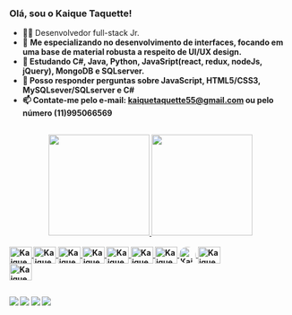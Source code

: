 ### Olá, sou o Kaique Taquette!

- 👨‍💼 Desenvolvedor full-stack Jr.
- 🧠 <strong> Me especializando <strong> no desenvolvimento de interfaces, focando em uma base de material robusta a respeito de UI/UX design.
- 🌱 Estudando <strong> C#, Java, Python, JavaSript(react, redux, nodeJs, jQuery), MongoDB e SQLserver.</strong>
- 📖 Posso responder perguntas sobre <strong>JavaScript, HTML5/CSS3, MySQLsever/SQLserver e C#</strong>  
- 📫 Contate-me pelo e-mail: kaiquetaquette55@gmail.com ou pelo número <strong>(11)995066569</strong>

##
<div align="center">
  <a href="https://github.com/Kaiquinho">
  <img height="180em" src="https://github-readme-stats.vercel.app/api?username=Kaiquinho&show_icons=true&theme=tokyonight&include_all_commits=true&count_private=true"/>
  <img height="180em" src="https://github-readme-stats.vercel.app/api/top-langs/?username=Kaiquinho&layout=compact&langs_count=7&theme=tokyonight"/>
</div>

<div style="display: inline_block"><br>
  <img align="center" alt="Kaique-HTML" height="30" width="40" src="https://cdn.jsdelivr.net/gh/devicons/devicon/icons/html5/html5-original.svg">
  <img align="center" alt="Kaique-React" height="30" width="40" src="https://cdn.jsdelivr.net/gh/devicons/devicon/icons/react/react-original.svg">
  <img align="center" alt="Kaique-JS" height="30" width="40" src="https://cdn.jsdelivr.net/gh/devicons/devicon/icons/javascript/javascript-original.svg">
  <img align="center" alt="Kaique-CSS" height="30" width="40" src="https://cdn.jsdelivr.net/gh/devicons/devicon/icons/css3/css3-original.svg">
  <img align="center" alt="Kaique-Node" height="30" width="40" src="https://cdn.jsdelivr.net/gh/devicons/devicon/icons/nodejs/nodejs-original-wordmark.svg">
  <img align="center" alt="Kaique-Jquery" height="30" width="40" src="https://cdn.jsdelivr.net/gh/devicons/devicon/icons/jquery/jquery-original.svg">
  <img align="center" alt="Kaique-Firebase" height="30" width="40" src="https://cdn.jsdelivr.net/gh/devicons/devicon/icons/firebase/firebase-plain.svg">
  <img align="center" alt="Kaique-MongoDB" height="30" style="border-radius:50px;" src="https://cdn.jsdelivr.net/gh/devicons/devicon/icons/mongodb/mongodb-original.svg">
  <img align="center" alt="Kaique-C" height="30" width="40" src="https://cdn.jsdelivr.net/gh/devicons/devicon/icons/c/c-original.svg" />         
</div>
  <img align="center" alt="Kaique-Pyhton" height="30" width="40" src="https://cdn.jsdelivr.net/gh/devicons/devicon/icons/python/python-original.svg" />

##
  
<div>
  <a href="https://www.instagram.com/kaiq_ts/" target="_blank"><img src="https://img.shields.io/badge/-Instagram-%23E4405F?style=for-the-badge&logo=instagram&logoColor=white" target="_blank"></a>
 	<a href="https://www.twitch.tv/xambras_" target="_blank"><img src="https://img.shields.io/badge/Twitch-9146FF?style=for-the-badge&logo=twitch&logoColor=white" target="_blank"></a>
  <a href = "mailto:kaiquetaquette55@gmail.com"><img src="https://img.shields.io/badge/-Gmail-%23333?style=for-the-badge&logo=gmail&logoColor=white" target="_blank"></a>
  <a href="https://www.linkedin.com/in/kaique-taquette-da-silva-174a8318a/" target="_blank"><img src="https://img.shields.io/badge/-LinkedIn-%230077B5?style=for-the-badge&logo=linkedin&logoColor=white" target="_blank"></a> 
</div>
